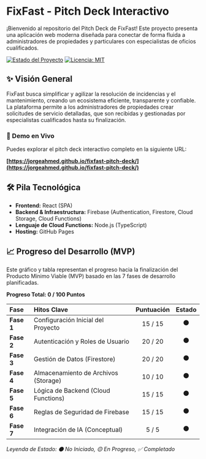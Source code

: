 # FixFast - Pitch Deck Interactivo

¡Bienvenido al repositorio del Pitch Deck de FixFast! Este proyecto presenta una aplicación web moderna diseñada para conectar de forma fluida a administradores de propiedades y particulares con especialistas de oficios cualificados.

[![Estado del Proyecto](https://img.shields.io/badge/estado-en%20desarrollo-yellow)](https://github.com/jorgeahmed/fixfast-pitch-deck)
[![Licencia: MIT](https://img.shields.io/badge/Licencia-MIT-blue.svg)](https://github.com/jorgeahmed/fixfast-pitch-deck/blob/main/LICENSE)

## ✨ Visión General

FixFast busca simplificar y agilizar la resolución de incidencias y el mantenimiento, creando un ecosistema eficiente, transparente y confiable. La plataforma permite a los administradores de propiedades crear solicitudes de servicio detalladas, que son recibidas y gestionadas por especialistas cualificados hasta su finalización.

### 🚀 Demo en Vivo

Puedes explorar el pitch deck interactivo completo en la siguiente URL:

**[https://jorgeahmed.github.io/fixfast-pitch-deck/](https://jorgeahmed.github.io/fixfast-pitch-deck/)**

## 🛠️ Pila Tecnológica

* **Frontend:** React (SPA)
* **Backend & Infraestructura:** Firebase (Authentication, Firestore, Cloud Storage, Cloud Functions)
* **Lenguaje de Cloud Functions:** Node.js (TypeScript)
* **Hosting:** GitHub Pages

## 📈 Progreso del Desarrollo (MVP)

Este gráfico y tabla representan el progreso hacia la finalización del Producto Mínimo Viable (MVP) basado en las 7 fases de desarrollo planificadas.

**Progreso Total: 0 / 100 Puntos**


| Fase                               | Hitos Clave                       | Puntuación | Estado |
| :--------------------------------- | :-------------------------------- | :--------: | :----: |
| **Fase 1** | Configuración Inicial del Proyecto  |  15 / 15   |   ⚫️    |
| **Fase 2** | Autenticación y Roles de Usuario  |  20 / 20   |   ⚫️    |
| **Fase 3** | Gestión de Datos (Firestore)      |  20 / 20   |   ⚫️    |
| **Fase 4** | Almacenamiento de Archivos (Storage) |  10 / 10   |   ⚫️    |
| **Fase 5** | Lógica de Backend (Cloud Functions) |  15 / 15   |   ⚫️    |
| **Fase 6** | Reglas de Seguridad de Firebase   |  15 / 15   |   ⚫️    |
| **Fase 7** | Integración de IA (Conceptual)     |   5 / 5    |   ⚫️    |

*Leyenda de Estado: ⚫️ No Iniciado, 🟡 En Progreso, ✅ Completado*